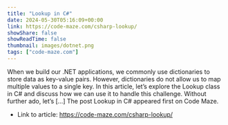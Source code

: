 ```yaml
---
title: "Lookup in C#"
date: 2024-05-30T05:16:09+00:00
link: https://code-maze.com/csharp-lookup/
showShare: false
showReadTime: false
thumbnail: images/dotnet.png
tags: ["code-maze.com"]
---
```

When we build our .NET applications, we commonly use dictionaries to store data as key-value pairs. However, dictionaries do not allow us to map multiple values to a single key. In this article, let’s explore the Lookup class in C# and discuss how we can use it to handle this challenge. Without further ado, let’s […]
The post Lookup in C# appeared first on Code Maze.

- Link to article: https://code-maze.com/csharp-lookup/